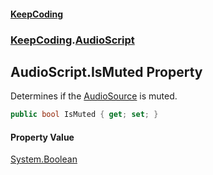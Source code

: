 #### [KeepCoding](index.md 'index')
### [KeepCoding](KeepCoding.md 'KeepCoding').[AudioScript](AudioScript.md 'KeepCoding.AudioScript')
## AudioScript.IsMuted Property
Determines if the [AudioSource](AudioScript.AudioSource.md 'KeepCoding.AudioScript.AudioSource') is muted.  
```csharp
public bool IsMuted { get; set; }
```
#### Property Value
[System.Boolean](https://docs.microsoft.com/en-us/dotnet/api/System.Boolean 'System.Boolean')
